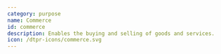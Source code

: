 ```yaml
---
category: purpose
name: Commerce
id: commerce
description: Enables the buying and selling of goods and services. 
icon: /dtpr-icons/commerce.svg
---
```

